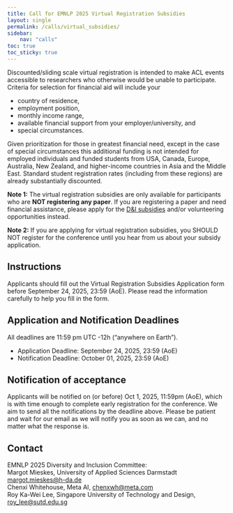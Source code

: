 ```yaml
---
title: Call for EMNLP 2025 Virtual Registration Subsidies
layout: single
permalink: /calls/virtual_subsidies/
sidebar: 
    nav: "calls"
toc: true
toc_sticky: true
---
```


Discounted/sliding scale virtual registration is intended to make ACL events accessible to researchers who otherwise would be unable to participate. Criteria for selection for financial aid will include your

- country of residence,
- employment position,
- monthly income range,
- available financial support from your employer/university, and
- special circumstances.

Given prioritization for those in greatest financial need, except in the case of special circumstances this additional funding is not intended for employed individuals and funded students from USA, Canada, Europe, Australia, New Zealand, and higher-income countries in Asia and the Middle East. Standard student registration rates (including from these regions) are already substantially discounted.

**Note 1:** The virtual registration subsidies are only available for participants who are **NOT registering any paper**. If you are registering a paper and need financial assistance, please apply for the [D&I subsidies](https://2025.emnlp.org/calls/subsidies/) and/or volunteering opportunities instead.

**Note 2:** If you are applying for virtual registration subsidies, you SHOULD NOT register for the conference until you hear from us about your subsidy application.

## Instructions

Applicants should fill out the Virtual Registration Subsidies Application form before September 24, 2025, 23:59 (AoE). Please read the information carefully to help you fill in the form.

## Application and Notification Deadlines

All deadlines are 11:59 pm UTC -12h (“anywhere on Earth”).

- Application Deadline: September 24, 2025, 23:59 (AoE)
- Notification Deadline: October 01, 2025, 23:59 (AoE)

## Notification of acceptance

Applicants will be notified on (or before) Oct 1, 2025, 11:59pm (AoE), which is with time enough to complete early registration for the conference. We aim to send all the notifications by the deadline above. Please be patient and wait for our email as we will notify you as soon as we can, and no matter what the response is.

## Contact

EMNLP 2025 Diversity and Inclusion Committee:  
Margot Mieskes, University of Applied Sciences Darmstadt margot.mieskes@h-da.de  
Chenxi Whitehouse, Meta AI, chenxwh@meta.com  
Roy Ka-Wei Lee, Singapore University of Technology and Design, roy_lee@sutd.edu.sg